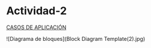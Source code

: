 # Actividad-2
[CASOS DE APLICACIÓN](https://docs.google.com/document/d/13Vl4ccL81vwAye6LPP8pWGUI6276tLQuAwgYtK-8EP0/edit?usp=sharing)

![Diagrama de bloques](Block Diagram Template(2).jpg)
